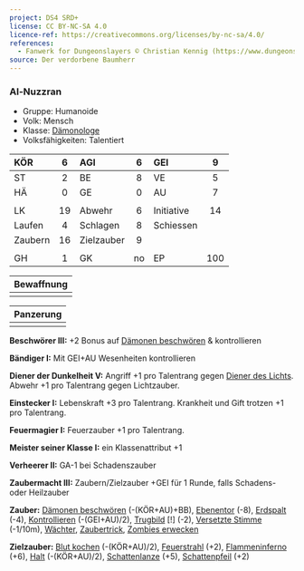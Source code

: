 ```yaml
---
project: DS4 SRD+
license: CC BY-NC-SA 4.0
licence-ref: https://creativecommons.org/licenses/by-nc-sa/4.0/
references: 
  - Fanwerk for Dungeonslayers © Christian Kennig (https://www.dungeonslayers.net/)
source: Der verdorbene Baumherr
---
```


### Al-Nuzzran

- Gruppe: Humanoide
- Volk: Mensch
- Klasse: [Dämonologe](../../grw/charaktere-heldenklassen-daemonologe.md)
- Volksfähigkeiten: Talentiert

| KÖR     |  6  | AGI        |  6  | GEI        |  9  |
| :------ | :-: | :--------- | :-: | :--------- | :-: |
| ST      |  2  | BE         |  8  | VE         |  5  |
| HÄ      |  0  | GE         |  0  | AU         |  7  |
|         |     |            |     |            |     |
| LK      | 19  | Abwehr     |  6  | Initiative | 14  |
| Laufen  |  4  | Schlagen   |  8  | Schiessen  |     |
| Zaubern | 16  | Zielzauber |  9  |            |     |
|         |     |            |     |            |     |
| GH      |  1  | GK         | no  | EP         | 100 |

| Bewaffnung |
| :--------: |
|            |

| Panzerung |
| :-------: |
|           |

**Beschwörer III:** +2 Bonus auf [Dämonen beschwören](../../grw/zauber/daemonen-beschwoeren.md) & kontrollieren

**Bändiger I:** Mit GEI+AU Wesenheiten kontrollieren

**Diener der Dunkelheit V:** Angriff +1 pro Talentrang gegen [Diener des Lichts](../../grw/talente/diener-des-lichts.md). Abwehr +1 pro Talentrang gegen Lichtzauber.

**Einstecker I:** Lebenskraft +3 pro Talentrang. Krankheit und Gift trotzen +1 pro Talentrang.

**Feuermagier I:** Feuerzauber +1 pro Talentrang.

**Meister seiner Klasse I:** ein Klassenattribut +1

**Verheerer II:** GA-1 bei Schadenszauber

**Zaubermacht III:** Zaubern/Zielzauber +GEI für 1 Runde, falls Schadens- oder Heilzauber

**Zauber:** [Dämonen beschwören](../../grw/zauber/daemonen-beschwoeren.md) (-(KÖR+AU)+BB), [Ebenentor](../../grw/zauber/ebenentor.md) (-8), [Erdspalt](../../grw/zauber/erdspalt.md) (-4), [Kontrollieren](../../grw/zauber/kontrollieren.md) (-(GEI+AU)/2), [Trugbild](../../grw/zauber/trugbild.md) [!] (-2), [Versetzte Stimme](../../grw/zauber/versetzte-stimme.md) (-1/10m), [Wächter](../../grw/zauber/waechter.md), [Zaubertrick](../../grw/zauber/zaubertrick.md), [Zombies erwecken](../../grw/zauber/zombies-erwecken.md)

**Zielzauber:** [Blut kochen](../../grw/zauber/blut-kochen.md) (-(KÖR+AU)/2), [Feuerstrahl](../../grw/zauber/feuerstrahl.md) (+2), [Flammeninferno](../../grw/zauber/flammeninferno.md) (+6), [Halt](../../grw/zauber/halt.md) (-(KÖR+AU)/2), [Schattenlanze](../../grw/zauber/schattenlanze.md) (+5), [Schattenpfeil](../../grw/zauber/schattenpfeil.md) (+2)

